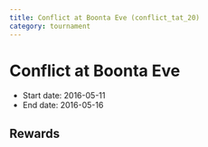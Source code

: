 ```yaml
---
title: Conflict at Boonta Eve (conflict_tat_20)
category: tournament
---
```

# Conflict at Boonta Eve

  * Start date: 2016-05-11
  * End date: 2016-05-16

## Rewards

